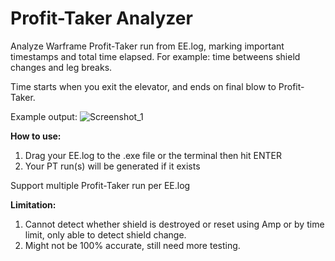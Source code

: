 # Profit-Taker Analyzer
Analyze Warframe Profit-Taker run from EE.log, marking important timestamps and total time elapsed.
For example: time betweens shield changes and leg breaks.

Time starts when you exit the elevator, and ends on final blow to Profit-Taker.

Example output:
![Screenshot_1](https://user-images.githubusercontent.com/43719375/110228787-67b7ea80-7f36-11eb-8137-3733ccf689c2.png)

**How to use:**
1. Drag your EE.log to the .exe file or the terminal then hit ENTER
2. Your PT run(s) will be generated if it exists

Support multiple Profit-Taker run per EE.log

**Limitation:**
1. Cannot detect whether shield is destroyed or reset using Amp or by time limit, only able to detect shield change.
2. Might not be 100% accurate, still need more testing.
